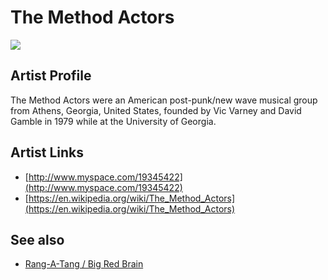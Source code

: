 # The Method Actors

![](../../asssets/artists/The_Method_Actors.png)

## Artist Profile

The Method Actors were an American post-punk/new wave musical group from Athens, Georgia, United States, founded by Vic Varney and David Gamble in 1979 while at the University of Georgia.

## Artist Links

- [http://www.myspace.com/19345422](http://www.myspace.com/19345422)
- [https://en.wikipedia.org/wiki/The_Method_Actors](https://en.wikipedia.org/wiki/The_Method_Actors)


## See also

- [Rang-A-Tang / Big Red Brain](The_Method_Actors-Rang-A-Tang_-_Big_Red_Brain.md)
